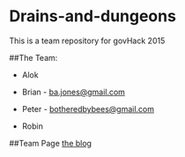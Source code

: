 # Drains-and-dungeons
This is a team repository for govHack 2015

##The Team:

* Alok 

* Brian - ba.jones@gmail.com

* Peter - botheredbybees@gmail.com

* Robin

##Team Page
[the blog](http://drainsndragons.blogspot.com.au/2015/07/welcome-to-drains-and-dungeons-8pm.html)

